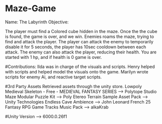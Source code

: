# Maze-Game
Name: The Labyrinth
Objective:

The player must find a Colored cube hidden in the maze.
Once the the cube is found, the game is over, and we win.
Enemies roams the maze, trying to find and attack the player.
The player can attack the enemy to temporarily disable it for 5 seconds, the player has 10sec cooldown between each attack.
The enemy can also attack the player, reducing their health. You are started with 1 hp, and if health is 0 game is over.

#Contributions:
Ilda was in charge of the visuals and scripts.
Henry helped with scripts and helped model the visuals onto the game.
Marilyn wrote scripts for enemy Ai, and reactive target scripts.

#3rd Party Assets
Retrieved assets through the unity store.
Lowpoly Medieval Skeleton - Free - MEDIEVAL FANTASY SERIES --> Polytope Studio
Maze Modular Puzzle Kit --> Poly Etereo
Terrain Sample Asset Pack --> Unity Technologies
Endless Cave Ambience --> John Leonard French
25 Fantasy RPG Game Tracks Music Pack --> alkaKrab

#Unity Version --> 6000.0.26f1

